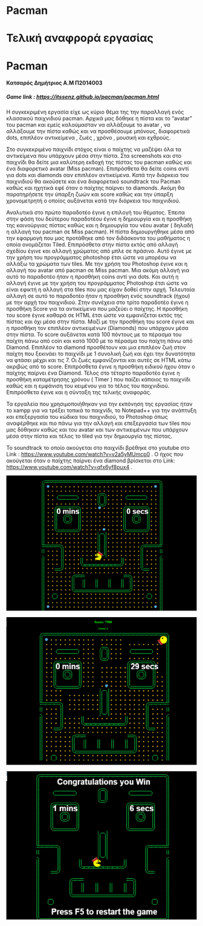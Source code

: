 # Pacman


# Τελική αναφρορά εργασίας 
# Pacman
#### Κατσαρός Δημήτριος Α.Μ Π2014003
##### Game link : https://itssenz.github.io/pacman/pacman.html

Η συγκεκριμένη εργασία είχε ως κύριο θέμα της την παραλλαγή ενός κλασσικού παιχνιδιού pacman. Αρχικά μας δόθηκε η πίστα και το “avatar” του pacman και εμείς καλούμασταν να αλλάξουμε το avatar , να αλλάξουμε την πίστα καθώς και να προσθέσουμε μπόνους, διαφορετικά dots, επιπλέον αντικείμενα , ζωές , χρόνο , μουσική και εχθρούς. 

Στο συγκεκριμένο παιχνίδι στόχος είναι ο παίχτης να μαζέψει όλα τα αντικείμενα που υπάρχουν μέσα στην πίστα. Στα screenshots και στο παιχνίδι θα δείτε μια καλύτερη εκδοχή της πίστας του pacman καθώς και ένα διαφορετικό avatar (Miss pacman). Επιπρόσθετα θα δείτε coins αντί για dots και diamonds σαν επιπλέον αντικείμενα. Κατά την διάρκεια του παιχνιδιού θα ακούσετε και ένα διαφορετικό soundtrack του Pacman καθώς και ηχητικά εφέ όταν ο παίχτης παίρνει τα diamonds. Ακόμη θα παρατηρήσετε την ύπαρξη ζωών και score καθώς και την ύπαρξη χρονομετρητή ο οποίος αυξάνεται κατά την διάρκεια του παιχνιδιού. 


Αναλυτικά στο πρώτο παραδοτέο έγινε η επιλογή του θέματος. Έπειτα στην φάση του δεύτερου παραδοτέου έγινε η δημιουργία και η προσθήκη της καινούργιας πίστας καθώς και η δημιουργία του νέου avatar ( δηλαδή η αλλαγή του pacman σε Miss pacman). Η πίστα δημιουργήθηκε μέσα από την εφαρμογή που μας προτάθηκε από τον διδάσκοντα του μαθήματος η οποία ονομάζεται Tiled. Επιπρόσθετα στην πίστα εκτός από αλλαγή σχεδίου έγινε και αλλαγή χρώματος από μπλε σε πράσινο. Αυτό έγινε με την χρήση του προγράμματος photoshop έτσι ώστε να μπορέσω να αλλάξω τα χρώματα των tiles. Με την χρήση του Photoshop έγινε και η αλλαγή του avatar από pacman σε Miss pacman. Μια ακόμη αλλαγή για αυτό το παραδοτέο ήταν η προσθήκη coins αντί για dots. Και αυτή η αλλαγή έγινε με την χρήση του προγράμματος Photoshop έτσι ώστε να είναι εφικτή η αλλαγή στα tiles που μας είχαν δοθεί στην αρχή. Τελευταία αλλαγή σε αυτό το παραδοτέο ήταν η προσθήκη ενός soundtrack (ήχου) με την αρχή του παιχνιδιού.  Στην συνέχεια στο τρίτο παραδοτέο έγινε η προσθήκη Score για τα αντικείμενα που μαζεύει ο παίχτης. Η προσθήκη του score έγινε καθαρά σε HTML έτσι ώστε να εμφανίζεται εκτός της πίστας και όχι μέσα στην πίστα. Μαζί με την προσθήκη του score έγινε και η προσθήκη τον επιπλέον αντικειμένων (Diamonds) που υπάρχουν μέσα στην πίστα. Το score αυξάνεται κατά 100 πόντους με το πέρασμα του παίχτη πάνω από coin και κατά 1000 με το πέρασμα του παίχτη πάνω από Diamond. Επιπλέον τα diamond προσθέτουν και μια επιπλέον ζωή στον παίχτη που ξεκινάει το παιχνίδι με 1 συνολική ζωή και έχει την δυνατότητα να φτάσει μέχρι και τις 7. Οι ζωές εμφανίζονται και αυτές σε HTML κάτω ακριβώς από το score. Επιπρόσθετα έγινε η προσθήκη ειδικού ήχου όταν ο παίχτης παίρνει ένα Diamond. Τέλος στο τέταρτο παραδοτέο έγινε η προσθήκη καταμέτρησης χρόνου ( Timer ) που παίζει κάποιος το παιχνίδι καθώς και η εμφάνιση του κειμένου για το τέλος του παιχνιδιού. Επιπρόσθετα έγινε και η σύνταξη της τελικής αναφοράς.

Τα εργαλεία που χρησιμοποιήθηκαν για την εκπόνηση της εργασίας ήταν το xampp για να τρέξει τοπικά το παιχνίδι, το Notepad++ για την ανάπτυξη και επεξεργασία του κώδικα του παιχνιδιού, το Photoshop όπως αναφέρθηκε και πιο πάνω για την αλλαγή και επεξεργασία των tiles που μας δόθηκαν καθώς και του avatar και των αντικειμένων που υπάρχουν μέσα στην πίστα και τέλος το tiled για την δημιουργία της πίστας. 


Το soundtrack το οποίο ακούγεται στο παιχνίδι βρέθηκε στο youtube στο Link : https://www.youtube.com/watch?v=v2a5yMUmcp0 .
Ο ήχος που ακούγεται όταν ο παίχτης παίρνει ένα diamond βρίσκεται στο Link: https://www.youtube.com/watch?v=qfx6yf8pux4 .


![Alt text](https://github.com/ItsSenz/pacman/blob/master/pacman1.png)

![Alt text](https://github.com/ItsSenz/pacman/blob/master/pacman2.png)

![Alt text](https://github.com/ItsSenz/pacman/blob/master/pacman3.png)



